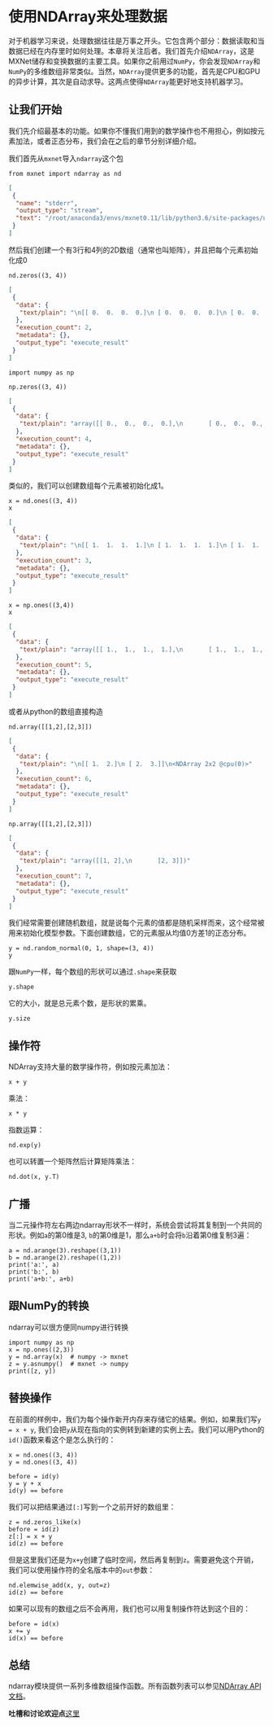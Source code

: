 # 使用NDArray来处理数据

对于机器学习来说，处理数据往往是万事之开头。它包含两个部分：数据读取和当数据已经在内存里时如何处理。本章将关注后者。我们首先介绍`NDArray`，这是MXNet储存和变换数据的主要工具。如果你之前用过`NumPy`，你会发现`NDArray`和`NumPy`的多维数组非常类似。当然，`NDArray`提供更多的功能，首先是CPU和GPU的异步计算，其次是自动求导。这两点使得`NDArray`能更好地支持机器学习。

## 让我们开始

我们先介绍最基本的功能。如果你不懂我们用到的数学操作也不用担心，例如按元素加法，或者正态分布，我们会在之后的章节分别详细介绍。

我们首先从`mxnet`导入`ndarray`这个包

```{.python .input  n=1}
from mxnet import ndarray as nd
```

```{.json .output n=1}
[
 {
  "name": "stderr",
  "output_type": "stream",
  "text": "/root/anaconda3/envs/mxnet0.11/lib/python3.6/site-packages/urllib3/contrib/pyopenssl.py:46: DeprecationWarning: OpenSSL.rand is deprecated - you should use os.urandom instead\n  import OpenSSL.SSL\n"
 }
]
```

然后我们创建一个有3行和4列的2D数组（通常也叫矩阵），并且把每个元素初始化成0

```{.python .input  n=2}
nd.zeros((3, 4))
```

```{.json .output n=2}
[
 {
  "data": {
   "text/plain": "\n[[ 0.  0.  0.  0.]\n [ 0.  0.  0.  0.]\n [ 0.  0.  0.  0.]]\n<NDArray 3x4 @cpu(0)>"
  },
  "execution_count": 2,
  "metadata": {},
  "output_type": "execute_result"
 }
]
```

```{.python .input  n=3}
import numpy as np
```

```{.python .input  n=4}
np.zeros((3, 4))
```

```{.json .output n=4}
[
 {
  "data": {
   "text/plain": "array([[ 0.,  0.,  0.,  0.],\n       [ 0.,  0.,  0.,  0.],\n       [ 0.,  0.,  0.,  0.]])"
  },
  "execution_count": 4,
  "metadata": {},
  "output_type": "execute_result"
 }
]
```

类似的，我们可以创建数组每个元素被初始化成1。

```{.python .input  n=3}
x = nd.ones((3, 4))
x
```

```{.json .output n=3}
[
 {
  "data": {
   "text/plain": "\n[[ 1.  1.  1.  1.]\n [ 1.  1.  1.  1.]\n [ 1.  1.  1.  1.]]\n<NDArray 3x4 @cpu(0)>"
  },
  "execution_count": 3,
  "metadata": {},
  "output_type": "execute_result"
 }
]
```

```{.python .input  n=5}
x = np.ones((3,4))
x
```

```{.json .output n=5}
[
 {
  "data": {
   "text/plain": "array([[ 1.,  1.,  1.,  1.],\n       [ 1.,  1.,  1.,  1.],\n       [ 1.,  1.,  1.,  1.]])"
  },
  "execution_count": 5,
  "metadata": {},
  "output_type": "execute_result"
 }
]
```

或者从python的数组直接构造

```{.python .input  n=6}
nd.array([[1,2],[2,3]])
```

```{.json .output n=6}
[
 {
  "data": {
   "text/plain": "\n[[ 1.  2.]\n [ 2.  3.]]\n<NDArray 2x2 @cpu(0)>"
  },
  "execution_count": 6,
  "metadata": {},
  "output_type": "execute_result"
 }
]
```

```{.python .input  n=7}
np.array([[1,2],[2,3]])
```

```{.json .output n=7}
[
 {
  "data": {
   "text/plain": "array([[1, 2],\n       [2, 3]])"
  },
  "execution_count": 7,
  "metadata": {},
  "output_type": "execute_result"
 }
]
```

我们经常需要创建随机数组，就是说每个元素的值都是随机采样而来，这个经常被用来初始化模型参数。下面创建数组，它的元素服从均值0方差1的正态分布。

```{.python .input  n=5}
y = nd.random_normal(0, 1, shape=(3, 4))
y
```

跟`NumPy`一样，每个数组的形状可以通过`.shape`来获取

```{.python .input  n=6}
y.shape
```

它的大小，就是总元素个数，是形状的累乘。

```{.python .input  n=7}
y.size
```

## 操作符

NDArray支持大量的数学操作符，例如按元素加法：

```{.python .input  n=8}
x + y
```

乘法：

```{.python .input  n=9}
x * y
```

指数运算：

```{.python .input  n=10}
nd.exp(y)
```

也可以转置一个矩阵然后计算矩阵乘法：

```{.python .input  n=11}
nd.dot(x, y.T)
```

## 广播

当二元操作符左右两边ndarray形状不一样时，系统会尝试将其复制到一个共同的形状。例如`a`的第0维是3, `b`的第0维是1，那么`a+b`时会将`b`沿着第0维复制3遍：

```{.python .input  n=23}
a = nd.arange(3).reshape((3,1))
b = nd.arange(2).reshape((1,2))
print('a:', a)
print('b:', b)
print('a+b:', a+b)

```

## 跟NumPy的转换

ndarray可以很方便同numpy进行转换

```{.python .input  n=26}
import numpy as np
x = np.ones((2,3))
y = nd.array(x)  # numpy -> mxnet
z = y.asnumpy()  # mxnet -> numpy
print([z, y])
```

## 替换操作

在前面的样例中，我们为每个操作新开内存来存储它的结果。例如，如果我们写`y = x + y`, 我们会把`y`从现在指向的实例转到新建的实例上去。我们可以用Python的`id()`函数来看这个是怎么执行的：

```{.python .input}
x = nd.ones((3, 4))
y = nd.ones((3, 4))

before = id(y)
y = y + x
id(y) == before
```

我们可以把结果通过`[:]`写到一个之前开好的数组里：

```{.python .input}
z = nd.zeros_like(x)
before = id(z)
z[:] = x + y
id(z) == before
```

但是这里我们还是为`x+y`创建了临时空间，然后再复制到`z`。需要避免这个开销，我们可以使用操作符的全名版本中的`out`参数：

```{.python .input}
nd.elemwise_add(x, y, out=z)
id(z) == before
```

如果可以现有的数组之后不会再用，我们也可以用复制操作符达到这个目的：

```{.python .input  n=16}
before = id(x)
x += y
id(x) == before
```

## 总结

ndarray模块提供一系列多维数组操作函数。所有函数列表可以参见[NDArray API文档](https://mxnet.incubator.apache.org/api/python/ndarray.html)。

**吐槽和讨论欢迎点**[这里](https://discuss.gluon.ai/t/topic/745)
